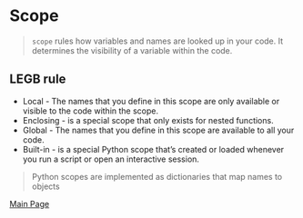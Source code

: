# Scope

>`scope` rules how variables and names are looked up in your code. It determines the visibility of a variable within the code.

LEGB rule
---
- Local - The names that you define in this scope are only available or visible to the code within the scope.
- Enclosing - is a special scope that only exists for nested functions.
- Global - The names that you define in this scope are available to all your code.
- Built-in - is a special Python scope that’s created or loaded whenever you run a script or open an interactive session.

>  Python scopes are implemented as dictionaries that map names to objects




[Main Page](https://will-ing.github.io/reading-notes)
